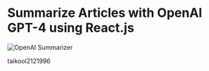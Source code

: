 # Summarize Articles with OpenAI GPT-4 using React.js
![OpenAI Summarizer](https://user-images.githubusercontent.com/72439970/255378909-49f7e1aa-4b56-4c67-98eb-0312710a50c2.png)

taikool2121996
